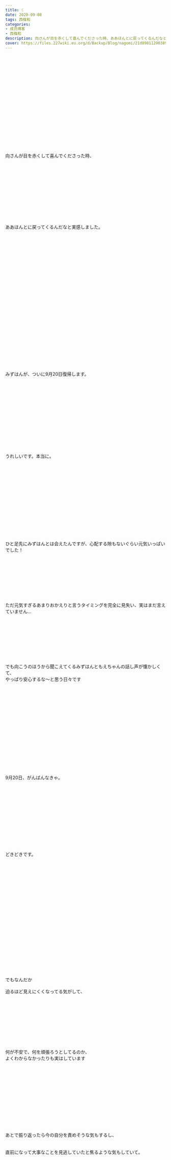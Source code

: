 ```yaml
---
title: ☾
date: 2020-09-08
tags: 西條和
categories: 
- 成员博客
- 西條和
description: 向さんが目を赤くして喜んでくださった時、ああほんとに戻ってくるんだなと実感しました。...
cover: https://files.227wiki.eu.org/d/Backup/Blog/nagomi/21d8981129038951b1133c240602e.jpg 
---
```

<div class="blog_detail__main">
        ﻿<br/>
<br/>
<br/>
<br/>
<br/>
<br/>
<br/>
<br/>
<br/>
<br/>
<br/>
<br/>
<br/>
<br/>
<br/>
<br/>
<br/>
<br/>
向さんが目を赤くして喜んでくださった時、<br/>
<br/>
<br/>
<br/>
<br/>
<br/>
<br/>
<br/>
<br/>
<br/>
<br/>
<br/>
<br/>
ああほんとに戻ってくるんだなと実感しました。<br/>
<br/>
<br/>
<br/>
<br/>
<br/>
<br/>
<br/>
<br/>
<br/>
<br/>
<br/>
<br/>
<br/>
<br/>
<br/>
<br/>
<br/>
<br/>
<br/>
<br/>
<br/>
<br/>
<br/>
<br/>
<br/>
<br/>
みずはんが、ついに9月20日復帰します。<br/>
<br/>
<br/>
<br/>
<br/>
<br/>
<br/>
<br/>
<br/>
<br/>
<br/>
<br/>
<br/>
<br/>
<br/>
うれしいです。本当に。<br/>
<br/>
<br/>
<br/>
<br/>
<br/>
<br/>
<br/>
<br/>
<br/>
<br/>
<br/>
<br/>
<br/>
<br/>
<br/>
ひと足先にみずはんとは会えたんですが、心配する隙もないぐらい元気いっぱいでした！<br/>
<br/>
<br/>
<br/>
<br/>
<br/>
<br/>
<br/>
<br/>
<br/>
ただ元気すぎるあまりおかえりと言うタイミングを完全に見失い、実はまだ言えていません…<br/>
<br/>
<br/>
<br/>
<br/>
<br/>
<br/>
<br/>
<br/>
<br/>
でも向こうのほうから聞こえてくるみずはんともえちゃんの話し声が懐かしくて、<br/>
やっぱり安心するな〜と思う日々です<br/>
<br/>
<br/>
<br/>
<br/>
<br/>
<br/>
<br/>
<br/>
<br/>
<br/>
<br/>
<br/>
<br/>
<br/>
<br/>
<br/>
<br/>
9月20日、がんばんなきゃ。<br/>
<br/>
<br/>
<br/>
<br/>
<br/>
<br/>
<br/>
<br/>
<br/>
<br/>
<br/>
<br/>
<br/>
どきどきです。<br/>
<br/>
<br/>
<br/>
<br/>
<br/>
<br/>
<br/>
<br/>
<br/>
<br/>
<br/>
<br/>
<br/>
<br/>
<br/>
<br/>
<br/>
<br/>
<br/>
<br/>
<br/>
<br/>
でもなんだか<br/>
<br/>
迫るほど見えにくくなってる気がして、<br/>
<br/>
<br/>
<br/>
<br/>
<br/>
<br/>
<br/>
<br/>
<br/>
<br/>
何が不安で、何を頑張ろうとしてるのか、<br/>
よくわからなかったりも実はしています<br/>
<br/>
<br/>
<br/>
<br/>
<br/>
<br/>
<br/>
<br/>
<br/>
<br/>
<br/>
<br/>
<br/>
あとで振り返ったら今の自分を責めそうな気もするし、<br/>
<br/>
<br/>
直前になって大事なことを見逃していたと焦るような気もしていて。<br/>
<br/>
<br/>
<br/>
<br/>
<br/>
<br/>
<br/>
<br/>
<br/>
<br/>
<br/>
<br/>
<br/>
<br/>
<br/>
<br/>
<br/>
<br/>
<br/>
大事なものほど、身構えてしまうもんですね。<br/>
<br/>
<br/>
<br/>
<br/>
<br/>
<br/>
<br/>
<br/>
<br/>
<br/>
<br/>
<br/>
<br/>
<br/>
何だか今は輪郭がぼやっとしていて、色が見えづらいのですが<br/>
<br/>
<br/>
みずはんも戻ってくるし、みなさんからたくさん特典会で応援してもらったのでがんばります…！<br/>
<br/>
<br/>
<br/>
<br/>
<br/>
<br/>
<br/>
<br/>
<br/>
<br/>
<br/>
<br/>
<br/>
<br/>
<br/>
<br/>
<br/>
<br/>
<br/>
配信でも見れるようなので遠くの方も見てくれたらうれしいです。<br/>
<br/>
<br/>
<br/>
<br/>
<br/>
<br/>
<br/>
<br/>
<br/>
<br/>
<br/>
<br/>
<br/>
<br/>
<br/>
<br/>
<br/>
うりゃー<br/>
<br/>
<br/>
<br/>
<br/>
<br/>
<br/>
<br/>
<br/>
<br/>
<br/>
<br/>
<br/>
<br/>
<br/>
<br/>
<img src="https://files.227wiki.eu.org/d/Backup/Blog/nagomi/21d8981129038951b1133c240602e.jpg"><br/>
<br/>
<br/>
<br/>
ふぁいっ<br/>
<br/>
<br/>
<br/>
<br/>
<br/>
<br/>
<br/>
<br/>
<br/>
うさぎのおまんじゅう。<br/>
<br/>
<br/>
<br/>
<br/>
<br/>
<br/>
<br/>
<br/>
<br/>
<br/>
<br/>
<br/>
<br/>
<br/>
<br/>
<br/>
おまんじゅうそんな好きじゃないけど、<br/>
<br/>
何となく食べてみた日。<br/>
<br/>
<br/>
<br/>
<br/>
<br/>
<br/>
<br/>
<br/>
<br/>
<br/>
<br/>
<br/>
<br/>
<br/>
<br/>
<br/>
<br/>
<br/>
<br/>
<br/>
<br/>
風流いただきました。<br/>
<br/>
<br/>
<br/>
<br/>
<br/>
<br/>
<br/>
<br/>
<br/>
<br/>
<br/>
<br/>
<br/>
<br/>
<br/>
<br/>
<br/>
<br/>
<br/>
<br/>
<br/>
<br/>
<br/>
<br/>
<br/>
おしまい。
<!--twitter-->

<!--//twitter-->
</img></div>